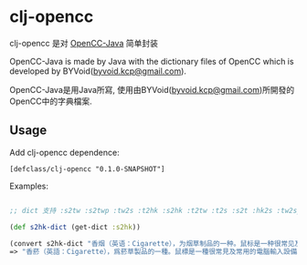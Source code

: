 # clj-opencc

clj-opencc 是对 [OpenCC-Java](https://github.com/yichen0831/OpenCC-Java) 简单封装

OpenCC-Java is made by Java with the dictionary files of OpenCC which is developed by BYVoid(byvoid.kcp@gmail.com).

OpenCC-Java是用Java所寫, 使用由BYVoid(byvoid.kcp@gmail.com)所開發的OpenCC中的字典檔案.


## Usage

Add clj-opencc dependence:

`[defclass/clj-opencc "0.1.0-SNAPSHOT"]`

Examples:

```clojure

;; dict 支持 :s2tw :s2twp :tw2s :t2hk :s2hk :t2tw :t2s :s2t :hk2s :tw2sp

(def s2hk-dict (get-dict :s2hk))

(convert s2hk-dict "香烟（英语：Cigarette），为烟草制品的一种。鼠标是一种很常见及常用的电脑输入设备。")
=> "香菸（英語：Cigarette），爲菸草製品的一種。鼠標是一種很常見及常用的電腦輸入設備。"


```
